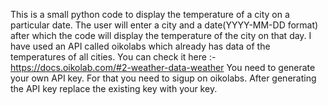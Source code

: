 This is a small python code to display the temperature of a city on a particular date.
The user will enter a city and a date(YYYY-MM-DD format) after which the code will display the temperature of the city on that day.
I have used an API called oikolabs which already has data of the temperatures of all cities.
You can check it here :- https://docs.oikolab.com/#2-weather-data-weather
You need to generate your own API key. For that you need to sigup on oikolabs. After generating the API key replace the existing key with your key.
